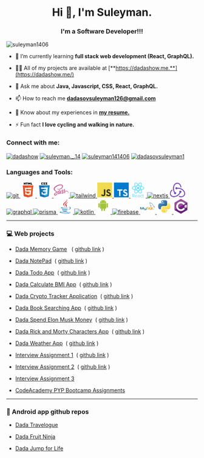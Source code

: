 <h1 align="center">Hi 👋, I'm Suleyman.</h1>
<h3 align="center">I'm a Software Developer!!!</h3>

<p align="left"> <img src="https://komarev.com/ghpvc/?username=suleyman1406&label=Profile%20views&color=0e75b6&style=flat" alt="suleyman1406" /> </p>

- 🌱 I’m currently learning **full stack web development (React, GraphQL).**

- 👨‍💻 All of my projects are available at [**https://dadashow.me.**](https://dadashow.me/)

- 💬 Ask me about **Java, Javascript, CSS, React, GraphQL.**

- 📫 How to reach me **dadasovsuleyman126@gmail.com**

- 📄 Know about my experiences in [**my resume.**](https://app.flowcv.io/resume-feedback/tvaWMwobecxrRS_eYgafp)

- ⚡ Fun fact **I love cycling and walking in nature.**

<h3 align="left">Connect with me:</h3>

<p align="left">
<a href="https://www.linkedin.com/in/dadashow/" target="blank"><img align="center" src="https://raw.githubusercontent.com/rahuldkjain/github-profile-readme-generator/master/src/images/icons/Social/linked-in-alt.svg" alt="dadashow" height="30" width="40" /></a>
  <a href="https://instagram.com/suleyman._.14" target="blank"><img align="center" src="https://raw.githubusercontent.com/rahuldkjain/github-profile-readme-generator/master/src/images/icons/Social/instagram.svg" alt="suleyman._.14" height="30" width="40" /></a>
  <a href="https://twitter.com/suleyman141406" target="blank"><img align="center" src="https://raw.githubusercontent.com/rahuldkjain/github-profile-readme-generator/master/src/images/icons/Social/twitter.svg" alt="suleyman141406" height="30" width="40" /></a>
<a href="https://www.hackerrank.com/dadasovsuleyman1" target="blank"><img align="center" src="https://raw.githubusercontent.com/rahuldkjain/github-profile-readme-generator/master/src/images/icons/Social/hackerrank.svg" alt="dadasovsuleyman1" height="30" width="40" /></a>
</p>

<h3 align="left">Languages and Tools:</h3>

<p align="left">   
  <a href="https://git-scm.com/" target="_blank" rel="noreferrer"> 
    <img src="https://www.vectorlogo.zone/logos/git-scm/git-scm-icon.svg" alt="git" width="40" height="40"/> 
  </a> 
  <a href="https://www.w3.org/html/" target="_blank" rel="noreferrer"> 
    <img src="https://raw.githubusercontent.com/devicons/devicon/master/icons/html5/html5-original-wordmark.svg" alt="html5" width="40" height="40"/> 
  </a>  
  <a href="https://www.w3schools.com/css/" target="_blank" rel="noreferrer"> 
    <img src="https://raw.githubusercontent.com/devicons/devicon/master/icons/css3/css3-original-wordmark.svg" alt="css3" width="40" height="40"/> 
  </a>
  <a href="https://sass-lang.com" target="_blank" rel="noreferrer"> 
    <img src="https://raw.githubusercontent.com/devicons/devicon/master/icons/sass/sass-original.svg" alt="sass" width="40" height="40"/> 
  </a>  
  <a href="https://tailwindcss.com/" target="_blank" rel="noreferrer"> 
    <img src="https://www.vectorlogo.zone/logos/tailwindcss/tailwindcss-icon.svg" alt="tailwind" width="40" height="40"/> 
  </a>
  <a href="https://developer.mozilla.org/en-US/docs/Web/JavaScript" target="_blank" rel="noreferrer"> 
    <img src="https://raw.githubusercontent.com/devicons/devicon/master/icons/javascript/javascript-original.svg" alt="javascript" width="40" height="40"/> 
  </a>  
  <a href="https://www.typescriptlang.org/" target="_blank" rel="noreferrer"> 
    <img src="https://raw.githubusercontent.com/devicons/devicon/master/icons/typescript/typescript-original.svg" alt="typescript" width="40" height="40"/> 
  </a> 
  <a href="https://reactjs.org/" target="_blank" rel="noreferrer"> 
    <img src="https://raw.githubusercontent.com/devicons/devicon/master/icons/react/react-original-wordmark.svg" alt="react" width="40" height="40"/> 
  </a>
  <a href="https://nextjs.org/" target="_blank" rel="noreferrer"> 
    <img src="https://cdn.worldvectorlogo.com/logos/nextjs-2.svg" alt="nextjs" width="40" height="40"/>
  </a> 
  <a href="https://redux.js.org" target="_blank" rel="noreferrer"> 
    <img src="https://raw.githubusercontent.com/devicons/devicon/master/icons/redux/redux-original.svg" alt="redux" width="40" height="40"/> 
  </a> 
  <a href="https://graphql.org" target="_blank" rel="noreferrer"> 
    <img src="https://www.vectorlogo.zone/logos/graphql/graphql-icon.svg" alt="graphql" width="40" height="40"/> 
  </a>
  <a href="https://www.prisma.io" target="_blank" rel="noreferrer"> 
    <img src="https://vectorwiki.com/images/SIGDY__prisma.svg" alt="prisma" width="40" height="40"/> 
  </a>
  <a href="https://www.java.com" target="_blank" rel="noreferrer"> 
    <img src="https://raw.githubusercontent.com/devicons/devicon/master/icons/java/java-original.svg" alt="java" width="40" height="40"/> 
  </a>
  <a href="https://kotlinlang.org" target="_blank" rel="noreferrer"> 
    <img src="https://www.vectorlogo.zone/logos/kotlinlang/kotlinlang-icon.svg" alt="kotlin" width="40" height="40"/> 
  </a> 
  <a href="https://developer.android.com" target="_blank" rel="noreferrer"> 
    <img src="https://raw.githubusercontent.com/devicons/devicon/master/icons/android/android-original-wordmark.svg" alt="android" width="40" height="40"/>   
  </a>
  <a href="https://firebase.google.com/" target="_blank" rel="noreferrer"> 
    <img src="https://www.vectorlogo.zone/logos/firebase/firebase-icon.svg" alt="firebase" width="40" height="40"/> 
  </a>
  <a href="https://www.mysql.com/" target="_blank" rel="noreferrer"> 
    <img src="https://raw.githubusercontent.com/devicons/devicon/master/icons/mysql/mysql-original-wordmark.svg" alt="mysql" width="40" height="40"/> 
  </a> 
  <a href="https://www.python.org" target="_blank" rel="noreferrer"> 
    <img src="https://raw.githubusercontent.com/devicons/devicon/master/icons/python/python-original.svg" alt="python" width="40" height="40"/> 
  </a>
  <a href="https://www.w3schools.com/cs/" target="_blank" rel="noreferrer"> 
    <img src="https://raw.githubusercontent.com/devicons/devicon/master/icons/csharp/csharp-original.svg" alt="csharp" width="40" height="40"/> 
  </a>
</p>

---

### 💻 Web projects

- [Dada Memory Game](https://dadamemorygame.netlify.app/)&nbsp;&nbsp; ( [github link](https://github.com/Suleyman1406/PatikaReduxWork3) )
  
- [Dada NotePad](https://dadanotepad.netlify.app/)&nbsp;&nbsp;( [github link](https://github.com/Suleyman1406/PatikaReduxWork1) )

- [Dada Todo App](https://dadatodo.netlify.app/)&nbsp;&nbsp;( [github link](https://github.com/Suleyman1406/PatikaReactWork2) )

- [Dada Calculate BMI App](https://dadacalculate.netlify.app/)&nbsp;&nbsp;( [github link](https://github.com/Suleyman1406/PatikaFrontEndProject2) )

- [Dada Crypto Tracker Application](https://dadacrypto.netlify.app/)&nbsp;&nbsp;( [github link](https://github.com/Suleyman1406/PatikaFrontEndProject3) )
  
- [Dada Book Searching App](https://dadabooksearch.netlify.app/)&nbsp;&nbsp;( [github link](https://github.com/Suleyman1406/PatikaFrontEndProject1) )  
  
- [Dada Spend Elon Musk Money](https://dadaspendelonmoney.netlify.app/)&nbsp;&nbsp;( [github link](https://github.com/Suleyman1406/PatikaReduxWork2) )

- [Dada Rick and Morty Characters App](https://dadarickandmorty.netlify.app/)&nbsp;&nbsp;( [github link](https://github.com/Suleyman1406/PatikaGraphQLWork7) )

- [Dada Weather App](https://dadaweather.netlify.app/)&nbsp;&nbsp;( [github link](https://github.com/Suleyman1406/PatikaReactWork3) )

- [Interview Assignment 1](https://doggo-home-assessment.vercel.app)&nbsp;&nbsp;( [github link](https://github.com/Suleyman1406/interview-assignment-1) )
 
- [Interview Assignment 2](https://alphasteallarassessment.netlify.app)&nbsp;&nbsp;( [github link](https://github.com/Suleyman1406/interview-assignment-2) )

- [Interview Assignment 3](https://github.com/Suleyman1406/interview-assignment-3)

- [CodeAcademy PYP Bootcamp Assignments](https://github.com/Suleyman1406/pyp-assignments)

---

### 📱 Android app github repos

- [Dada Travelogue](https://github.com/Suleyman1406/Travelogue)

- [Dada Fruit Ninja](https://github.com/Suleyman1406/FruiteNinja)

- [Dada Jump for Life ](https://github.com/Suleyman1406/JumpForLife)


